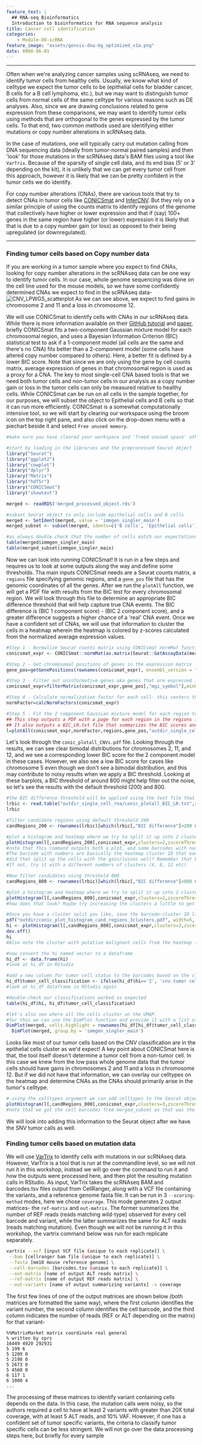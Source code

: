 ```yaml
---
feature_text: |
  ## RNA-seq Bioinformatics
  Introduction to bioinformatics for RNA sequence analysis
title: Cancer cell identification
categories:
    - Module-08-scRNA
feature_image: "assets/genvis-dna-bg_optimized_v1a.png"
date: 0008-06-01
---
```


***

Often when we're analyzing cancer samples using scRNAseq, we need to identify tumor cells from healthy cells. Usually, we know what kind of celltype we expect the tumor cells to be (epithelial cells for bladder cancer, B cells for a B cell lymphoma, etc.), but we may want to distinguish tumor cells from normal cells of the same celltype for various reasons such as DE analyses. Also, since we are drawing conclusions related to gene expression from these comparisons, we may want to identify tumor cells using methods that are orthogonal to the genes expressed by the tumor cells. To that end, two common methods used are identifying either mutations or copy number alterations in scRNAseq data. 

In the case of mutations, one will typically carry out mutation calling from DNA sequencing data (ideally from tumor-normal paired samples) and then 'look' for those mutations in the scRNAseq data's BAM files using a tool like `VarTrix`. Because of the sparsity of single cell data, and its end bias (5' or 3' depending on the kit), it is unlikely that we can get every tumor cell from this approach, however it is likely that we can be pretty confident in the tumor cells we do identify. 

For copy number alterations (CNAs), there are various tools that try to detect CNAs in tumor cells like [CONICSmat](https://github.com/diazlab/CONICS/tree/master) and [InferCNV](https://github.com/broadinstitute/infercnv). But they rely on a similar principle of using the counts matrix to identify regions of the genome that collectively have higher or lower expression and that if (say) 100+ genes in the same region have higher (or lower) expression it is likely that that is due to a copy number gain (or loss) as opposed to their being upregulated (or downregulated). 

***

### Finding tumor cells based on Copy number data

If you are working in a tumor sample where you expect to find CNAs, looking for copy number alterations in the scRNAseq data can be one way to identify tumor cells. In our case, whole genome sequencing was done on the cell line used for the mouse models, so we have some confidently determined CNAs we expect to find in the scRNAseq data- 
![CNV_LPWGS_scatterplot](/assets/module_8/CNV_scatterplot_fig2_manuscript.png)
As we can see above, we expect to find gains in chromosome 2 and 11 and a loss in chromosome 12. 

We will use CONICSmat to identify cells with CNAs in our scRNAseq data. While there is more information available on their [GitHub tutorial](https://github.com/diazlab/CONICS/wiki/Tutorial---CONICSmat;---Dataset:-SmartSeq2-scRNA-seq-of-Oligodendroglioma) and [paper](https://www.ncbi.nlm.nih.gov/pmc/articles/PMC7190654/), briefly CONICSmat fits a two-component Gaussian mixture model for each chromosomal region, and uses a Bayesian Information Criterion (BIC) statistical test to ask if a 1-component model (all cells are the same and there's no CNA) fits better than a 2-component model (some cells have altered copy number compared to others). Here, a better fit is defined by a lower BIC score. Note that since we are only using the gene by cell counts matrix, average expression of genes in that chromosomal region is used as a proxy for a CNA. The key to most single-cell CNA based tools is that we need both tumor cells and non-tumor cells in our analysis as a copy number gain or loss in the tumor cells can only be measured relative to healthy cells. While CONICSmat can be run on all cells in the sample together, for our purposes, we will subset the object to Epithelial cells and B cells so that it can run more efficiently. CONICSmat is a somewhat computationally intensive tool, so we will start by clearing our workspace using the broom icon on the top right pane, and also click on the drop-down menu with a piechart beside it and select `Free unused memory`.

```R
#make sure you have cleared your workspace and 'freed unused space' otherwise you may run into issues later on!

#start by loading in the libraries and the preprocessed Seurat object
library("Seurat") 
library("ggplot2")
library("cowplot")
library("dplyr") 
library("Matrix")
library("hdf5r")
library("CONICSmat")
library("showtext")

merged <- readRDS('merged_processed_object.rds')

#subset Seurat object to only include epithelial cells and B cells
merged <- SetIdent(merged, value = 'immgen_singler_main')
merged_subset <- subset(merged, idents=c('B cells', 'Epithelial cells'))

#as always double check that the number of cells match our expectations
table(merged$immgen_singler_main)
table(merged_subset$immgen_singler_main)
```

Now we can look into running CONICSmat! It is run in a few steps and requires us to look at some outputs along the way and define some thresholds. Tha main inputs CONICSmat needs are a Seurat counts matrix, a `regions` file specifying genomic regions, and a `gene_pos`  file that has the genomic coordinates of all the genes. After we run the `plotAll` function, we will get a PDF file with results from the BIC test for every chromosomal region. We will look through this file to determine an appropriate BIC difference threshold that will help capture true CNA events. The BIC difference is (BIC 1 component score) - (BIC 2 component score), and a greater difference suggests a higher chance of a 'real' CNA event. Once we have a confident set of CNAs, we will use that information to cluster the cells in a heatmap wherein the heatmap is colored by z-scores calculated from the normalized average expression values.

```R
#Step 1 - Normalize Seurat counts matrix using CONICsmat normMat function
conicsmat_expr <- CONICSmat::normMat(as.matrix(Seurat::GetAssayData(merged_subset, assay = 'RNA', layer = 'counts')))

#Step 2 - Get chromosomal positions of genes in the expression matrix
gene_pos=getGenePositions(rownames(conicsmat_expr), ensembl_version = "https://oct2022.archive.ensembl.org/", species = "mouse")

#Step 3 - Filter out uninformative genes aka genes that are expressed in less than 5 cells (that was the default given by CONICSmat)
conicsmat_expr=filterMatrix(conicsmat_expr,gene_pos[,"mgi_symbol"],minCells=5)

#Step 4 - Calculate normalization factor for each cell- this centers the gene expression in each cell around the mean. (Need this because the more genes that are expressed in a cell, the less reads are 'available' per gene)
normFactor=calcNormFactors(conicsmat_expr)

#Step 5 - Fit the 2 component Gaussian mixture model for each region to determine if the region has a CNA. 
## This step outputs a PDF with a page for each region in the regions file that we can look through to determine which regions are likely to have a CNA.
## It also outputs a BIC_LR.txt file that summarizes the BIC scores and adj p-values for each region
l=plotAll(conicsmat_expr,normFactor,regions,gene_pos,"outdir_single_cell_rna/conic_plotall")
```

Let's look through the `conic_plotall_CNVs.pdf` file. Looking through the results, we can see clear bimodal distributions for chromosomes 2, 11, and 12, and we see a corresponding lower BIC score for the 2 component model in these cases. However, we also see a low BIC score for cases like chromosome 5 even though we don't see a bimodal distribution, and this may contribute to noisy results when we apply a BIC threshold. Looking at these barplots, a BIC threshold of around 800 might help filter out the noise, so let's see the results with the default threshold (200) and 800. 

```R
#the BIC difference threshold will be applied using the text file that generated by the previous step. Let's read that in and look at it in the RStudio window
lrbic <- read.table("outdir_single_cell_rna/conic_plotall_BIC_LR.txt",sep="\t",header=T,row.names=1,check.names=F)
lrbic

#filter candidate regions using default threshold 200
candRegions_200 <- rownames(lrbic)[which(lrbic[,"BIC difference"]>200 & lrbic[,"LRT adj. p-val"]<0.01)]

#plot a histogram and heatmap where we try to split it up into 2 cluster (ideally tumor and non tumor cells)
plotHistogram(l[,candRegions_200],conicsmat_expr,clusters=2,zscoreThreshold=4)
#note that this command outputs both a plot, and some barcodes with numbers. 
#The barcode with numbers are basically the heatmap cluster ID that each barcode is assigned to. But we can ignore that for now.
#did that split up the cells with the gain/losses well? Remember that based on the lpwgs data, we're expecting gains in chr2 and chr11, and a loss in chr12
#If not, try it with a different numbers of clusters (4, 8, 12 etc)

#Now filter candidates using threshold 800
candRegions_800 <- rownames(lrbic)[which(lrbic[,"BIC difference"]>800 & lrbic[,"LRT adj. p-val"]<0.01)]

#plot a histogram and heatmap where we try to split it up into 2 cluster (ideally tumor and non tumor cells)
plotHistogram(l[,candRegions_800],conicsmat_expr,clusters=2,zscoreThreshold=4)
#how does that look? Maybe try increasing the clusters a little to get it to split up nicely.

#Once you have a cluster split you like, save the barcode-cluster ID list to a variable for use later. Also save the plot as a PDF. (Note if the save doesn't work, you may need to run dev.off() a few times until you get a message saying null device 1)
pdf("outdir/conic_plot_histogram_cand_regions_3clusters.pdf", width=5, height=5)
hi <- plotHistogram(l[,candRegions_800],conicsmat_expr,clusters=3,zscoreThreshold=4)
dev.off()
hi
#Also note the cluster with putative malignant cells from the heatmap (note that the cluster IDs are not always in order, refer to the text in grey on the right to identify the clusters)

#now convert the hi named vector to a dataframe
hi_df <- data.frame(hi) 
#look at hi_df in RStudio

#add a new column for tumor cell status to the barcodes based on the cluster you've determined to be the tumor cells
hi_df$tumor_cell_classification <- ifelse(hi_df$hi=='2', 'cnv-tumor cell', 'cnv-not tumor cell')
#look at hi_df dataframe in RStudio again

#double-check our classifications worked as expected
table(hi_df$hi, hi_df$tumor_cell_classification)

#let's also see where all the cells cluster on the UMAP. 
#for this we can use the DimPlot function and provide it with a list of cell barcodes that we want to color separately
DimPlot(merged, cells.highlight = rownames(hi_df[hi_df$tumor_cell_classification == 'cnv-tumor cell',])) + #breakdown the argument given to cells.highlight
  DimPlot(merged, group.by = 'immgen_singler_main') 
```

Looks like most of our tumor cells based on the CNV classification are in the epithelial cells cluster as we'd expect! A key point about CONICSmat here is that, the tool itself doesn't determine a tumor cell from a non-tumor cell. In this case we knew from the low pass whole genome data that the tumor cells should have gains in chromosomes 2 and 11 and a loss in chromosome 12. But if we did not have that information, we can overlay our celltypes on the heatmap and determine CNAs as the CNAs should primarily arise in the tumor's celltype. 

```R
# using the celltypes argument we can add celltypes to the Seurat object. 
plotHistogram(l[,candRegions_800],conicsmat_expr,clusters=3,zscoreThreshold=4, celltypes = merged_subset$immgen_singler_main)
#note that we got the cell barcodes from merged_subset as that was the object used to generate the initial conicsmat_expr matrix.
```

We will look into adding this information to the Seurat object after we have the SNV tumor calls as well. 

### Finding tumor cells based on mutation data

We will use [VarTrix](https://github.com/10XGenomics/vartrix) to identify cells with mutations in our scRNAseq data. However, VarTrix is a tool that is run at the commandline level, so we will not run it in this workshop, instead we will go over the command to run it and how the outputs were processed here, and then plot the resulting mutation calls in RStudio. As input, VarTrix takes the scRNAseq BAM and barcodes.tsv files output from CellRanger, along with a VCF file containing the variants, and a reference genome fasta file. It can be run in 3 `--scoring-method` modes, here we chose `coverage`. This mode generates 2 output matrices- the `ref-matrix` and `out-matrix`. The former summarizes the number of REF reads (reads matching wild-type) observed for every cell barcode and variant, while the latter summarizes the same for ALT reads (reads matching mutation). Even though we will not be running it in this workshop, the vartrix command below was run for each replicate separately.

```bash
vartrix --vcf [input VCF file (unique to each replicate)] \
 --bam [cellranger bam file (unique to each replicate)] \
 --fasta [mm10 mouse reference genome] \
 --cell-barcodes [barcodes.tsv (unique to each replicate)] \
 --out-matrix [name of output ALT reads matrix] \
 --ref-matrix [name of output REF reads matrix] \
 --out-variants [name of output summarizing variants] -s coverage
```  

The first few lines of one of the output matrices are shown below (both matrices are formatted the same way), where the first column identifies the variant number, the second column identifies the cell barcode, and the third column indicates the number of reads (REF or ALT depending on the matrix) for that variant-
```
%%MatrixMarket matrix coordinate real general
% written by sprs
16449 4920 292931
5 199 6
5 1209 0
5 2198 0
5 2673 0
5 4560 0
6 117 1
6 1000 4
... 
```

The processing of these matrices to identify variant containing cells depends on the data. In this case, the mutation calls were noisy, so the authors required a cell to have at least 2 variants with greater than 20X total coverage, with at least 5 ALT reads, and 10% VAF. However, if one has a confident set of tumor specific variants, the criteria to classify tumor specific cells can be less stringent. We will not go over the data processing steps here, but briefly for every sample 








